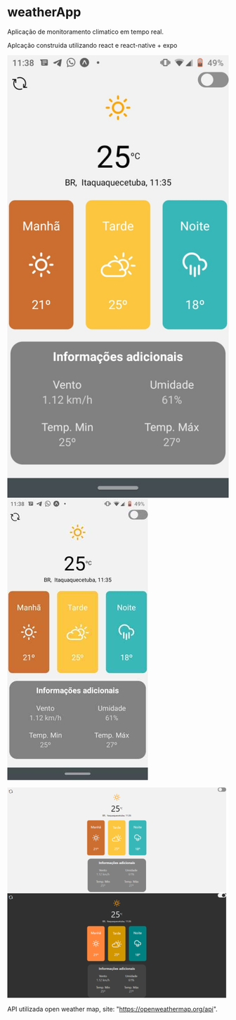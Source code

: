 # weatherApp 

Aplicação de monitoramento climatico em tempo real.

Aplcação construida utilizando react e react-native + expo

<img src="./img/mobileClean.jpeg"><img src="./img/mobileClean.png">

<img src="./img/browserClean.png"><img src="./img/browserDark.png">


API utilizada open weather map, site: "https://openweathermap.org/api".
